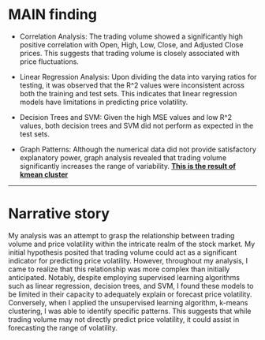 # MAIN finding
* Correlation Analysis: The trading volume showed a significantly high positive correlation with Open, High, Low, Close, and Adjusted Close prices. This suggests that trading volume is closely associated with price fluctuations.

* Linear Regression Analysis: Upon dividing the data into varying ratios for testing, it was observed that the R^2 values were inconsistent across both the training and test sets. This indicates that linear regression models have limitations in predicting price volatility.

* Decision Trees and SVM: Given the high MSE values and low R^2 values, both decision trees and SVM did not perform as expected in the test sets.

* Graph Patterns: Although the numerical data did not provide satisfactory explanatory power, graph analysis revealed that trading volume significantly increases the range of variability.
[**This is the result of kmean cluster**](kmean_clust.png)
------
# Narrative story

My analysis was an attempt to grasp the relationship between trading volume and price volatility within the intricate realm of the stock market. My initial hypothesis posited that trading volume could act as a significant indicator for predicting price volatility. However, throughout my analysis, I came to realize that this relationship was more complex than initially anticipated. Notably, despite employing supervised learning algorithms such as linear regression, decision trees, and SVM, I found these models to be limited in their capacity to adequately explain or forecast price volatility. Conversely, when I applied the unsupervised learning algorithm, k-means clustering, I was able to identify specific patterns. This suggests that while trading volume may not directly predict price volatility, it could assist in forecasting the range of volatility.